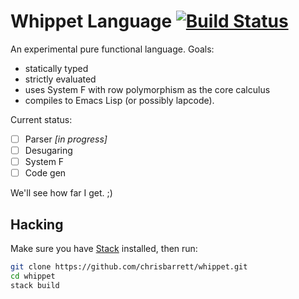 # Whippet Language [![Build Status](https://travis-ci.org/chrisbarrett/whippet.svg?branch=master)](https://travis-ci.org/chrisbarrett/whippet)

An experimental pure functional language. Goals:

- statically typed
- strictly evaluated
- uses System F with row polymorphism as the core calculus
- compiles to Emacs Lisp (or possibly lapcode).

Current status:

- [ ] Parser _[in progress]_
- [ ] Desugaring
- [ ] System F
- [ ] Code gen

We'll see how far I get. ;)

## Hacking

Make sure you have [Stack][] installed, then run:

```sh
git clone https://github.com/chrisbarrett/whippet.git
cd whippet
stack build
```

[Stack]: http://docs.haskellstack.org/en/stable/install_and_upgrade/
